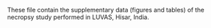 These file contain the supplementary data (figures and tables) of the necropsy study performed in LUVAS, Hisar, India. 
